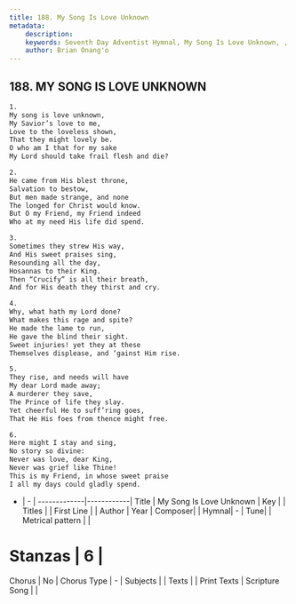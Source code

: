 ```yaml
---
title: 188. My Song Is Love Unknown
metadata:
    description: 
    keywords: Seventh Day Adventist Hymnal, My Song Is Love Unknown, , 
    author: Brian Onang'o
---
```



## 188. MY SONG IS LOVE UNKNOWN

```txt
1.
My song is love unknown,
My Savior’s love to me,
Love to the loveless shown,
That they might lovely be.
O who am I that for my sake
My Lord should take frail flesh and die?

2.
He came from His blest throne,
Salvation to bestow,
But men made strange, and none
The longed for Christ would know.
But O my Friend, my Friend indeed
Who at my need His life did spend.

3.
Sometimes they strew His way,
And His sweet praises sing,
Resounding all the day,
Hosannas to their King.
Then “Crucify” is all their breath,
And for His death they thirst and cry.

4.
Why, what hath my Lord done?
What makes this rage and spite?
He made the lame to run,
He gave the blind their sight.
Sweet injuries! yet they at these
Themselves displease, and ‘gainst Him rise.

5.
They rise, and needs will have
My dear Lord made away;
A murderer they save,
The Prince of life they slay.
Yet cheerful He to suff’ring goes,
That He His foes from thence might free.

6.
Here might I stay and sing,
No story so divine:
Never was love, dear King,
Never was grief like Thine!
This is my Friend, in whose sweet praise
I all my days could gladly spend.
```

- |   -  |
-------------|------------|
Title | My Song Is Love Unknown |
Key |  |
Titles |  |
First Line |  |
Author | 
Year | 
Composer|  |
Hymnal|  - |
Tune|  |
Metrical pattern | |
# Stanzas | 6 |
Chorus | No |
Chorus Type | - |
Subjects |  |
Texts |  |
Print Texts | 
Scripture Song |  |
  
